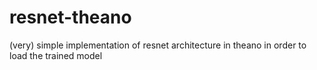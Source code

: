 # resnet-theano
(very) simple implementation of resnet architecture in theano in order to load the trained model
